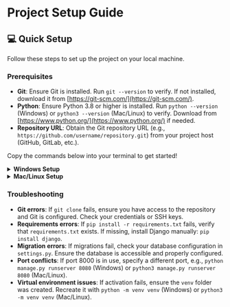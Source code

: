 # Project Setup Guide

## 💻 Quick Setup

Follow these steps to set up the project on your local machine.

### Prerequisites
- **Git**: Ensure Git is installed. Run `git --version` to verify. If not installed, download it from [https://git-scm.com/](https://git-scm.com/).
- **Python**: Ensure Python 3.8 or higher is installed. Run `python --version` (Windows) or `python3 --version` (Mac/Linux) to verify. Download from [https://www.python.org/](https://www.python.org/) if needed.
- **Repository URL**: Obtain the Git repository URL (e.g., `https://github.com/username/repository.git`) from your project host (GitHub, GitLab, etc.).

Copy the commands below into your terminal to get started!

<details>
<summary><strong>Windows Setup</strong></summary>

```cmd
:: Clone the repo (replace <your-repo-url> with your repository URL, e.g., https://github.com/username/repository.git)
git clone <your-repo-url>
cd <your-project-folder>

:: Create virtual environment
python -m venv venv

:: Activate virtual environment (CMD)
venv\Scripts\activate
:: For PowerShell, use:
:: .\venv\Scripts\activate

:: Verify activation (your prompt should show (venv))
:: Upgrade pip
pip install --upgrade pip

:: Install requirements (ensure requirements.txt exists in the project folder)
pip install -r requirements.txt

:: Run migrations to set up the database
python manage.py makemigrations
python manage.py migrate

:: Create superuser (follow prompts to enter username, email, and password)
python manage.py createsuperuser

:: Collect static files (only needed for production or if DEBUG=False in settings.py)
python manage.py collectstatic --noinput

:: Run the development server (use a different port if 8000 is in use, e.g., python manage.py runserver 8080)
python manage.py runserver
```

</details>

<details>
<summary><strong>Mac/Linux Setup</strong></summary>

```bash
# Clone the repo (replace <your-repo-url> with your repository URL, e.g., https://github.com/username/repository.git)
git clone <your-repo-url>
cd <your-project-folder>

# Create virtual environment
python3 -m venv venv

# Activate virtual environment
source venv/bin/activate

# Verify activation (your prompt should show (venv))
# Upgrade pip
pip install --upgrade pip

# Install requirements (ensure requirements.txt exists in the project folder)
pip install -r requirements.txt

# Run migrations to set up the database
python3 manage.py makemigrations
python3 manage.py migrate

# Create superuser (follow prompts to enter username, email, and password)
python3 manage.py createsuperuser

# Collect static files (only needed for production or if DEBUG=False in settings.py)
python3 manage.py collectstatic --noinput

# Run the development server (use a different port if 8000 is in use, e.g., python3 manage.py runserver 8080)
python3 manage.py runserver
```

</details>

### Troubleshooting
- **Git errors**: If `git clone` fails, ensure you have access to the repository and Git is configured. Check your credentials or SSH keys.
- **Requirements errors**: If `pip install -r requirements.txt` fails, verify that `requirements.txt` exists. If missing, install Django manually: `pip install django`.
- **Migration errors**: If migrations fail, check your database configuration in `settings.py`. Ensure the database is accessible and properly configured.
- **Port conflicts**: If port 8000 is in use, specify a different port, e.g., `python manage.py runserver 8080` (Windows) or `python3 manage.py runserver 8080` (Mac/Linux).
- **Virtual environment issues**: If activation fails, ensure the `venv` folder was created. Recreate it with `python -m venv venv` (Windows) or `python3 -m venv venv` (Mac/Linux).
